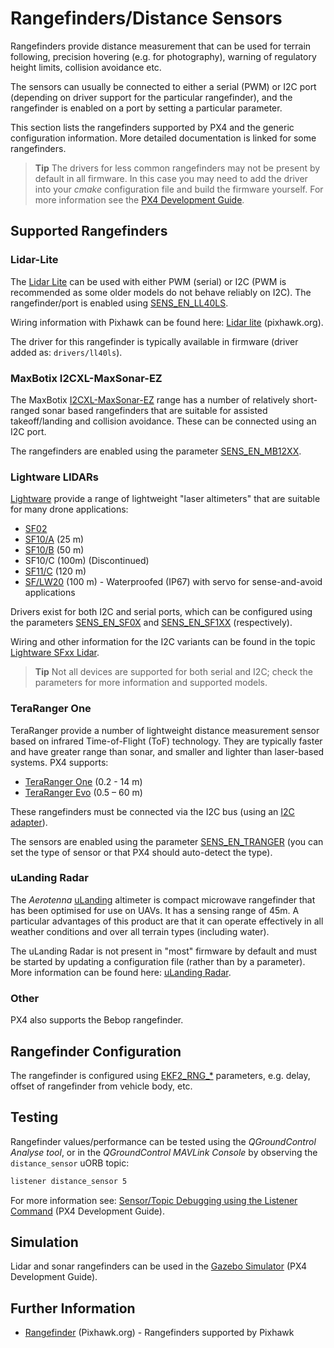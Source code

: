 # Rangefinders/Distance Sensors

Rangefinders provide distance measurement that can be used for terrain following, precision hovering (e.g. for photography), warning of regulatory height limits, collision avoidance etc.

The sensors can usually be connected to either a serial (PWM) or I2C port (depending on driver support for the particular rangefinder), and the rangefinder is enabled on a port by setting a particular parameter. 

This section lists the rangefinders supported by PX4 and the generic configuration information. More detailed documentation is linked for some rangefinders.

> **Tip** The drivers for less common rangefinders may not be present by default in all firmware. In this case you may need to add the driver into your *cmake* configuration file and build the firmware yourself. For more information see the [PX4 Development Guide](https://dev.px4.io/en/setup/building_px4.html).


## Supported Rangefinders

### Lidar-Lite

The [Lidar Lite](https://buy.garmin.com/en-AU/AU/p/557294) can be used with either PWM (serial) or I2C (PWM is recommended as some older models do not behave reliably on I2C). The rangefinder/port is enabled using [SENS_EN_LL40LS](../advanced_config/parameter_reference.md#SENS_EN_LL40LS).

Wiring information with Pixhawk can be found here: [Lidar lite](https://pixhawk.org/peripherals/rangefinder#lidar-lite) (pixhawk.org).

The driver for this rangefinder is typically available in firmware (driver added as: `drivers/ll40ls`).


### MaxBotix I2CXL-MaxSonar-EZ

The MaxBotix [I2CXL-MaxSonar-EZ](https://www.maxbotix.com/product-category/i2cxl-maxsonar-ez-products) range has a number of relatively short-ranged sonar based rangefinders that are suitable for assisted takeoff/landing and collision avoidance. These can be connected using an I2C port.

The rangefinders are enabled using the parameter [SENS_EN_MB12XX](../advanced_config/parameter_reference.md#SENS_EN_MB12XX).

### Lightware LIDARs

[Lightware](http://lightware.co.za/shop2017/) provide a range of lightweight "laser altimeters" that are suitable for many drone applications:
* [SF02](http://lightware.co.za/shop2017/proximity-sensors/1-sf02f.html)
* [SF10/A](http://lightware.co.za/shop2017/drone-altimeters/26-sf10a-25-m.html) (25 m)
* [SF10/B](http://lightware.co.za/shop2017/drone-altimeters/25-sf10b-50-m.html) (50 m)
* SF10/C (100m) (Discontinued)
* [SF11/C](http://lightware.co.za/shop2017/drone-altimeters/44-sf11c-120-m.html) (120 m)
* [SF/LW20](http://lightware.co.za/shop2017/drone-altimeters/51-lw20-100-m.html) (100 m) - Waterproofed (IP67) with servo for sense-and-avoid applications

Drivers exist for both I2C and serial ports, which can be configured using the parameters [SENS_EN_SF0X](../advanced_config/parameter_reference.md#SENS_EN_SF0X) and [SENS_EN_SF1XX](../advanced_config/parameter_reference.md#SENS_EN_SF1XX) (respectively).

Wiring and other information for the I2C variants can be found in the topic [Lightware SFxx Lidar](../sensor/sfxx_lidar.md).

> **Tip** Not all devices are supported for both serial and I2C; check the parameters for more information and supported models.


### TeraRanger One

TeraRanger provide a number of lightweight distance measurement sensor based on infrared Time-of-Flight (ToF) technology. They are typically faster and have greater range than sonar, and smaller and lighter than laser-based systems. PX4 supports:
* [TeraRanger One](http://www.teraranger.com/products/teraranger-one/) (0.2 - 14 m)
* [TeraRanger Evo](https://www.terabee.com/portfolio-item/teraranger-evo-infrared-distance-sensor/) (0.5 – 60 m)

These rangefinders must be connected via the I2C bus (using an [I2C adapter](http://www.teraranger.com/product/teraranger-i2c-adapter/)).

The sensors are enabled using the parameter [SENS_EN_TRANGER](../advanced_config/parameter_reference.md#SENS_EN_TRANGER) (you can set the type of sensor or that PX4 should auto-detect the type).


### uLanding Radar

The *Aerotenna* [uLanding](https://aerotenna.com/sensors/#ulanding) altimeter is compact microwave rangefinder that has been optimised for use on UAVs. It has a sensing range of 45m. A particular advantages of this product are that it can operate effectively in all weather conditions and over all terrain types (including water).

The uLanding Radar is not present in "most" firmware by default and must be started by updating a configuration file (rather than by a parameter). More information can be found here: [uLanding Radar](../sensor/ulanding_radar.md).


### Other

PX4 also supports the Bebop rangefinder.


## Rangefinder Configuration

The rangefinder is configured using [EKF2\_RNG\_*](../advanced_config/parameter_reference.md#EKF2_RNG_AID) parameters, e.g. delay, offset of rangefinder from vehicle body, etc.


## Testing

Rangefinder values/performance can be tested using the *QGroundControl Analyse tool*, or in the *QGroundControl MAVLink Console* by observing the `distance_sensor` uORB topic:
```sh
listener distance_sensor 5
```

For more information see: [Sensor/Topic Debugging using the Listener Command](https://dev.px4.io/en/debug/sensor_uorb_topic_debugging.html) (PX4 Development Guide).


## Simulation

Lidar and sonar rangefinders can be used in the [Gazebo Simulator](https://dev.px4.io/en/simulation/gazebo.html) (PX4 Development Guide).

<!-- 
gazebo lidar
gazebo sonar
--> 


## Further Information

* [Rangefinder](https://pixhawk.org/peripherals/rangefinder) (Pixhawk.org) - Rangefinders supported by Pixhawk
